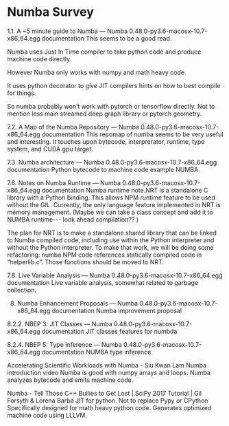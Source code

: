 # Numba Survey

1.1. A ~5 minute guide to Numba — Numba 0.48.0-py3.6-macosx-10.7-x86_64.egg documentation
This seems to be a good read. 

Numba uses Just In Time compiler to take python code and produce machine code directly. 

However Numba only works with numpy and math heavy code. 

It uses python decorator to give JIT compilers hints on how to best compile for things. 

So numba probably won’t work with pytorch or tensorflow directly. Not to mention less main streamed deep graph library or pytorch geometry. 

7.2. A Map of the Numba Repository — Numba 0.48.0-py3.6-macosx-10.7-x86_64.egg documentation
This repomap of numba seems to be very useful and interesting. 
It touches upon bytecode, interprerator, runtime, type system, and CUDA gpu target. 

7.3. Numba architecture — Numba 0.48.0-py3.6-macosx-10.7-x86_64.egg documentation
Python bytecode to machine code example NUMBA.

7.6. Notes on Numba Runtime — Numba 0.48.0-py3.6-macosx-10.7-x86_64.egg documentation
Numba runtime note.NRT is a standalone C library with a Python binding. This allows NPM runtime feature to be used without the GIL. Currently, the only language feature implemented in NRT is memory management. (Maybe we can take a class concept and add it to NUMBA runtime--- look ahead compilation?? )

The plan for NRT is to make a standalone shared library that can be linked to Numba compiled code, including use within the Python interpreter and without the Python interpreter. To make that work, we will be doing some refactoring:
numba NPM code references statically compiled code in “helperlib.c”. Those functions should be moved to NRT.

7.8. Live Variable Analysis — Numba 0.48.0-py3.6-macosx-10.7-x86_64.egg documentation
Live variable analysis, somewhat related to garbage collection.

8. Numba Enhancement Proposals — Numba 0.48.0-py3.6-macosx-10.7-x86_64.egg documentation
Numba improvement proposal

8.2.2. NBEP 3: JIT Classes — Numba 0.48.0-py3.6-macosx-10.7-x86_64.egg documentation JIT classes features for numbda

8.2.4. NBEP 5: Type Inference — Numba 0.48.0-py3.6-macosx-10.7-x86_64.egg documentation NUMBA type inference


Accelerating Scientific Workloads with Numba - Siu Kwan Lam
Numba introduction video
Numba is good with numpy arrays and loops. 
Numba analyzes bytecode and emits machine code.

Numba - Tell Those C++ Bullies to Get Lost | SciPy 2017 Tutorial | Gil Forsyth & Lorena Barba
JIT for python. Not to replace Pypy or CPython
Specifically designed for math heavy python code.
Generates optimized machine code using LLLVM.
